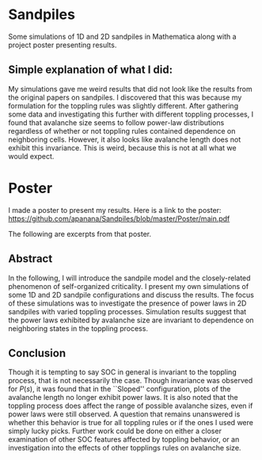 # Sandpiles
Some simulations of 1D and 2D sandpiles in Mathematica along with a project poster presenting results. 

## Simple explanation of what I did:
My simulations gave me weird results that did not look like the results from the original papers on sandpiles. I discovered that this was because my formulation for the toppling rules was slightly different. After gathering some data and investigating this further with different toppling processes, I found that avalanche size seems to follow power-law distributions regardless of whether or not toppling rules contained dependence on neighboring cells. However, it also looks like avalanche length does not exhibit this invariance. This is weird, because this is not at all what we would expect.

# Poster
I made a poster to present my results. Here is a link to the poster:
https://github.com/apanana/Sandpiles/blob/master/Poster/main.pdf

The following are excerpts from that poster.

## Abstract 
In the following, I will introduce the sandpile model and the closely-related phenomenon of self-organized criticality. I present my own simulations of some 1D and 2D sandpile configurations and discuss the results. The focus of these simulations was to investigate the presence of power laws in 2D sandpiles with varied toppling processes. Simulation results suggest that the power laws exhibited by avalanche size are invariant to dependence on neighboring states in the toppling process. 

## Conclusion

Though it is tempting to say SOC in general is invariant to the toppling process, that is not necessarily the case. Though invariance was observed for $P(s)$, it was found that in the ``Sloped'' configuration, plots of the avalanche length no longer exhibit power laws.
It is also noted that the toppling process does affect the range of possible avalanche sizes, even if power laws were still observed. A question that remains unanswered is whether this behavior is true for all toppling rules or if the ones I used were simply lucky picks.
Further work could be done on either a closer examination of other SOC features affected by toppling behavior, or an investigation into the effects of other topplings rules on avalanche size.

